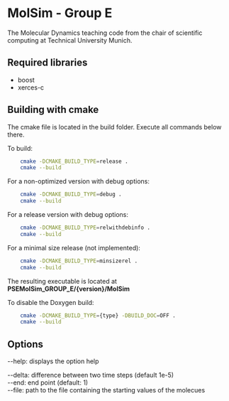 MolSim - Group E
===

The Molecular Dynamics teaching code from the chair of scientific computing at Technical University Munich.

Required libraries
---
- boost
- xerces-c

Building with cmake
---
The cmake file is located in the build folder.
Execute all commands below there.

To build:
```bash
    cmake -DCMAKE_BUILD_TYPE=release . 
    cmake --build
```
For a non-optimized version with debug options:
```bash
    cmake -DCMAKE_BUILD_TYPE=debug . 
    cmake --build
```
For a release version with debug options:
```bash
    cmake -DCMAKE_BUILD_TYPE=relwithdebinfo . 
    cmake --build
```
For a minimal size release (not implemented):
```bash
    cmake -DCMAKE_BUILD_TYPE=minsizerel . 
    cmake --build
```
The resulting executable is located at **PSEMolSim_GROUP_E/{version}/MolSim**

To disable the Doxygen build:
```bash
    cmake -DCMAKE_BUILD_TYPE={type} -DBUILD_DOC=OFF .
    cmake --build
```

Options
---

\-\-help:     displays the option help

\-\-delta:    difference between two time steps (default 1e-5) <br>
\-\-end:      end point (default: 1) <br>
\-\-file:     path to the file containing the starting values of the molecues
